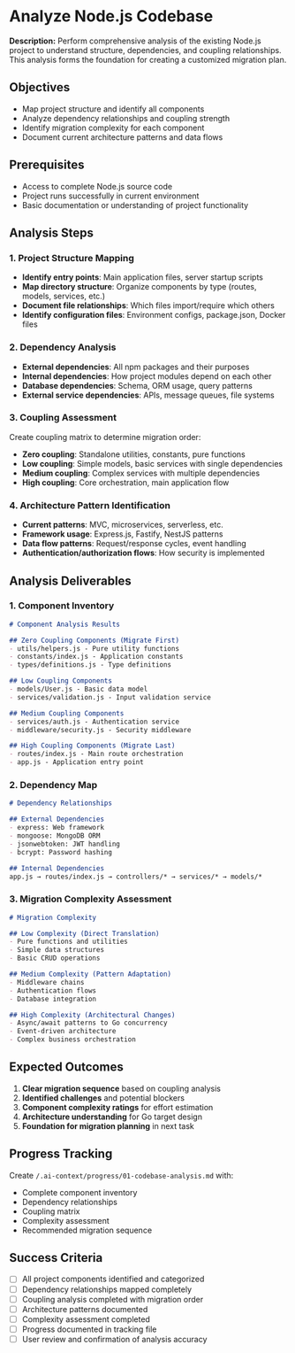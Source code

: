 # Analyze Node.js Codebase

**Description:**
Perform comprehensive analysis of the existing Node.js project to understand structure, dependencies, and coupling relationships. This analysis forms the foundation for creating a customized migration plan.

## Objectives
- Map project structure and identify all components
- Analyze dependency relationships and coupling strength
- Identify migration complexity for each component
- Document current architecture patterns and data flows

## Prerequisites
- Access to complete Node.js source code
- Project runs successfully in current environment
- Basic documentation or understanding of project functionality

## Analysis Steps

### 1. Project Structure Mapping
- **Identify entry points**: Main application files, server startup scripts
- **Map directory structure**: Organize components by type (routes, models, services, etc.)
- **Document file relationships**: Which files import/require which others
- **Identify configuration files**: Environment configs, package.json, Docker files

### 2. Dependency Analysis
- **External dependencies**: All npm packages and their purposes
- **Internal dependencies**: How project modules depend on each other
- **Database dependencies**: Schema, ORM usage, query patterns
- **External service dependencies**: APIs, message queues, file systems

### 3. Coupling Assessment
Create coupling matrix to determine migration order:
- **Zero coupling**: Standalone utilities, constants, pure functions
- **Low coupling**: Simple models, basic services with single dependencies
- **Medium coupling**: Complex services with multiple dependencies
- **High coupling**: Core orchestration, main application flow

### 4. Architecture Pattern Identification
- **Current patterns**: MVC, microservices, serverless, etc.
- **Framework usage**: Express.js, Fastify, NestJS patterns
- **Data flow patterns**: Request/response cycles, event handling
- **Authentication/authorization flows**: How security is implemented

## Analysis Deliverables

### 1. Component Inventory
```markdown
# Component Analysis Results

## Zero Coupling Components (Migrate First)
- utils/helpers.js - Pure utility functions
- constants/index.js - Application constants
- types/definitions.js - Type definitions

## Low Coupling Components  
- models/User.js - Basic data model
- services/validation.js - Input validation service

## Medium Coupling Components
- services/auth.js - Authentication service
- middleware/security.js - Security middleware

## High Coupling Components (Migrate Last)
- routes/index.js - Main route orchestration
- app.js - Application entry point
```

### 2. Dependency Map
```markdown
# Dependency Relationships

## External Dependencies
- express: Web framework
- mongoose: MongoDB ORM
- jsonwebtoken: JWT handling
- bcrypt: Password hashing

## Internal Dependencies
app.js → routes/index.js → controllers/* → services/* → models/*
```

### 3. Migration Complexity Assessment
```markdown
# Migration Complexity

## Low Complexity (Direct Translation)
- Pure functions and utilities
- Simple data structures
- Basic CRUD operations

## Medium Complexity (Pattern Adaptation)
- Middleware chains
- Authentication flows
- Database integration

## High Complexity (Architectural Changes)
- Async/await patterns to Go concurrency
- Event-driven architecture
- Complex business orchestration
```

## Expected Outcomes

1. **Clear migration sequence** based on coupling analysis
2. **Identified challenges** and potential blockers
3. **Component complexity ratings** for effort estimation  
4. **Architecture understanding** for Go target design
5. **Foundation for migration planning** in next task

## Progress Tracking

Create `/.ai-context/progress/01-codebase-analysis.md` with:
- Complete component inventory
- Dependency relationships
- Coupling matrix
- Complexity assessment
- Recommended migration sequence

## Success Criteria

- [ ] All project components identified and categorized
- [ ] Dependency relationships mapped completely
- [ ] Coupling analysis completed with migration order
- [ ] Architecture patterns documented
- [ ] Complexity assessment completed
- [ ] Progress documented in tracking file
- [ ] User review and confirmation of analysis accuracy